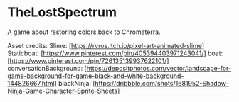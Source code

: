 # TheLostSpectrum
A game about restoring colors back to Chromaterra.

Asset credits:
Slime: [https://rvros.itch.io/pixel-art-animated-slime] 
Staticboat: [https://www.pinterest.com/pin/405394403971243041/] 
boat: [https://www.pinterest.com/pin/726135139937622101/] 
conversationBackground: [https://depositphotos.com/vector/landscape-for-game-background-for-game-black-and-white-background-144826667.html]
blackNinja: [https://dribbble.com/shots/1681952-Shadow-Ninja-Game-Character-Sprite-Sheets]